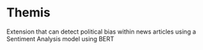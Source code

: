# Themis
Extension that can detect political bias within news articles using a Sentiment Analysis model using BERT
